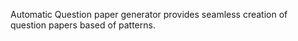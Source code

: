 Automatic Question paper generator provides seamless creation of question papers based of patterns.

